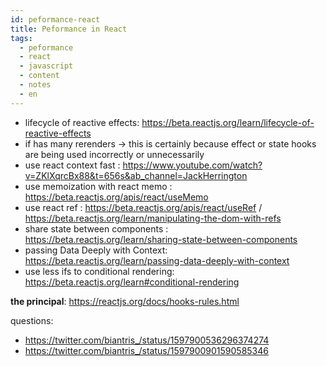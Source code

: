```yaml
---
id: peformance-react
title: Peformance in React
tags:
  - peformance
  - react
  - javascript
  - content
  - notes
  - en
---
```


- lifecycle of reactive effects: https://beta.reactjs.org/learn/lifecycle-of-reactive-effects
- if has many rerenders -> this is certainly because effect or state hooks are being used incorrectly or unnecessarily
- use react context fast : https://www.youtube.com/watch?v=ZKlXqrcBx88&t=656s&ab_channel=JackHerrington
- use memoization with react memo : https://beta.reactjs.org/apis/react/useMemo
- use react ref : https://beta.reactjs.org/apis/react/useRef / https://beta.reactjs.org/learn/manipulating-the-dom-with-refs
- share state between components : https://beta.reactjs.org/learn/sharing-state-between-components
- passing Data Deeply with Context: https://beta.reactjs.org/learn/passing-data-deeply-with-context
- use less ifs to conditional rendering: https://beta.reactjs.org/learn#conditional-rendering

**the principal**: https://reactjs.org/docs/hooks-rules.html

questions:
- https://twitter.com/biantris_/status/1597900536296374274
- https://twitter.com/biantris_/status/1597900901590585346 